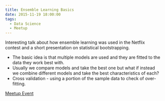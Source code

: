 ```yaml
---
title: Ensemble Learning Basics
date: 2015-11-19 18:00:00
tags:
  - Data Science
  - Meetup
---
```

Interesting talk about how ensemble learning was used in the Netflix contest and a short presentation on statistical bootstrapping.
- The basic idea is that multiple models are used and they are fitted to the data they work best with.
- Usually we compare models and take the best one but what if instead we combine different models and take the best characteristics of each?
- Cross validation - using a portion of the sample data to check of over-fitting.

[Meetup Event](http://www.meetup.com/Waterloo-Data-Science/events/226637424/)